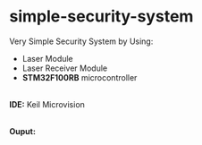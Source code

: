 # simple-security-system
Very Simple Security System by Using: <br/>
- Laser Module <br/>
- Laser Receiver Module <br/>
- **STM32F100RB** microcontroller <br/><br/>

**IDE:** Keil Microvision <br/><br/>

**Ouput:** <br/>

